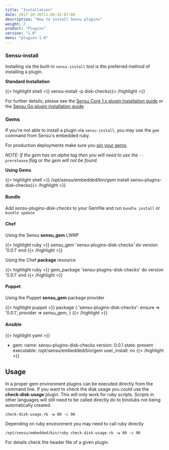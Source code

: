 ```yaml
---
title: "Installation"
date: 2017-10-26T11:06:32-07:00
description: "How to install Sensu plugins"
weight: 2
product: "Plugins"
version: "1.0"
menu: "plugins-1.0"
---
```


### Sensu-install

Installing via the built-in `sensu-install` tool is the preferred method of installing a plugin.

**Standard Installation**

{{< highlight shell >}}
sensu-install -p disk-checks{{< /highlight >}}


For further details, please see the [Sensu Core 1.x plugin installation guide][1] or the [Sensu Go plugin installation guide][3].

### Gems

If you're not able to install a plugin via `sensu-install`, you may use the `gem` command from Sensu's embedded ruby. 

For production deployments make sure you [pin your gems][2].

_NOTE: If the gem has an alpha tag then you will need to use the `--prerelease` flag or the gem will not be found._

**Using Gems**

{{< highlight shell >}}
/opt/sensu/embedded/bin/gem install sensu-plugins-disk-checks{{< /highlight >}}

#### Bundle

Add *sensu-plugins-disk-checks* to your Gemfile and run `bundle install` or `bundle update`

#### Chef

Using the Sensu **sensu_gem** LWRP

{{< highlight ruby >}}
sensu_gem 'sensu-plugins-disk-checks' do
  version '0.0.1'
end
{{< /highlight >}}

Using the Chef **package** resource

{{< highlight ruby >}}
gem_package 'sensu-plugins-disk-checks' do
  version '0.0.1'
end
{{< /highlight >}}

#### Puppet

Using the Puppet **sensu_gem** package provider

{{< highlight puppet >}}
package { 'sensu-plugins-disk-checks':
  ensure   => '0.0.1',
  provider => sensu_gem,
}
{{< /highlight >}}

#### Ansible

{{< highlight yaml >}}
- gem: 
    name: sensu-plugins-disk-checks 
    version: 0.0.1 
    state: present 
    executable: /opt/sensu/embedded/bin/gem
    user_install: no
{{< /highlight >}}

## Usage

In a proper gem environment plugins can be executed directly from the command line. If you want to check the disk usage you could use the **check-disk-usage** plugin.  This will only work for ruby scripts.  Scripts in other languages will still need to be called directly do to binstubs not being automatically created.

```
check-disk-usage.rb -w 80 -c 90
```

Depending on ruby environment you may need to call ruby directly

```
/opt/sensu/embedded/bin/ruby check-disk-usage.rb -w 80 -c 90
```

For details check the header file of a given plugin.

<!-- LINKS -->
[1]: /sensu-core/latest/installation/installing-plugins/
[2]: https://github.com/sensu-plugins/community/blob/master/best_practices/production_deployments/plugins/PINNING_VERSIONS.md
[3]: /sensu-go/latest/installation/plugins
